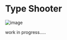 # Type Shooter  

![image](https://github.com/user-attachments/assets/736cd2c5-221d-413b-8106-0a54eea4947a)


work in progress.....
